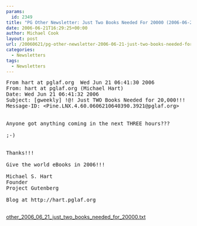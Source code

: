 ```yaml
---
params:
  id: 2349
title: "PG Other Newsletter: Just Two Books Needed For 20000 (2006-06-21)"
date: 2006-06-21T16:29:25+00:00
author: Michael Cook
layout: post
url: /20060621/pg-other-newsletter-2006-06-21-just-two-books-needed-for-20000/
categories:
  - Newsletters
tags:
  - Newsletters
---
```

<pre>From hart at pglaf.org  Wed Jun 21 06:41:30 2006
From: hart at pglaf.org (Michael Hart)
Date: Wed Jun 21 06:41:32 2006
Subject: [gweekly] !@! Just TWO Books Needed for 20,000!!!
Message-ID: &lt;Pine.LNX.4.60.0606210640390.3921@pglaf.org&gt;


Anyone got anything coming in the next THREE hours???

;-)


Thanks!!!

Give the world eBooks in 2006!!!

Michael S. Hart
Founder
Project Gutenberg

Blog at http://hart.pglaf.org

</pre>

<a href="/nl_archives/2006/other_2006_06_21_just_two_books_needed_for_20000.txt" target="_blank" rel="nofollow">other_2006_06_21_just_two_books_needed_for_20000.txt</a>
